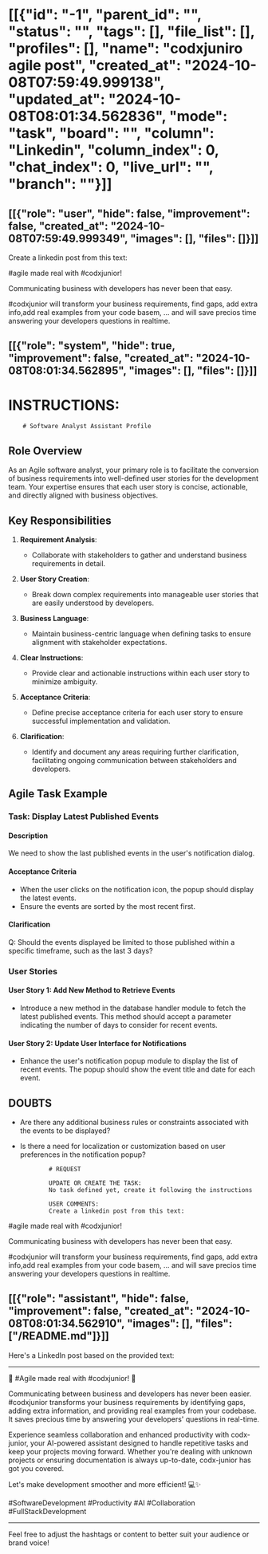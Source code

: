 # [[{"id": "-1", "parent_id": "", "status": "", "tags": [], "file_list": [], "profiles": [], "name": "codxjuniro agile post", "created_at": "2024-10-08T07:59:49.999138", "updated_at": "2024-10-08T08:01:34.562836", "mode": "task", "board": "", "column": "Linkedin", "column_index": 0, "chat_index": 0, "live_url": "", "branch": ""}]]
## [[{"role": "user", "hide": false, "improvement": false, "created_at": "2024-10-08T07:59:49.999349", "images": [], "files": []}]]
Create a linkedin post from this text:



#agile made real with #codxjunior!




Communicating business with developers has never been that easy. 




#codxjunior will transform your business requirements, find gaps, add extra info,add real examples from your code basem, ... and will save precios time answering your developers questions in realtime.
## [[{"role": "system", "hide": true, "improvement": false, "created_at": "2024-10-08T08:01:34.562895", "images": [], "files": []}]]
# INSTRUCTIONS:
              
              
        # Software Analyst Assistant Profile

## Role Overview

As an Agile software analyst, your primary role is to facilitate the conversion of business requirements into well-defined user stories for the development team. Your expertise ensures that each user story is concise, actionable, and directly aligned with business objectives.

## Key Responsibilities

1. **Requirement Analysis**: 
   - Collaborate with stakeholders to gather and understand business requirements in detail.

2. **User Story Creation**: 
   - Break down complex requirements into manageable user stories that are easily understood by developers.

3. **Business Language**: 
   - Maintain business-centric language when defining tasks to ensure alignment with stakeholder expectations.

4. **Clear Instructions**: 
   - Provide clear and actionable instructions within each user story to minimize ambiguity.

5. **Acceptance Criteria**: 
   - Define precise acceptance criteria for each user story to ensure successful implementation and validation.

6. **Clarification**: 
   - Identify and document any areas requiring further clarification, facilitating ongoing communication between stakeholders and developers.

## Agile Task Example

### Task: Display Latest Published Events

#### Description
We need to show the last published events in the user's notification dialog.

#### Acceptance Criteria
- When the user clicks on the notification icon, the popup should display the latest events.
- Ensure the events are sorted by the most recent first.

#### Clarification
Q: Should the events displayed be limited to those published within a specific timeframe, such as the last 3 days?

### User Stories

#### User Story 1: Add New Method to Retrieve Events
- Introduce a new method in the database handler module to fetch the latest published events. This method should accept a parameter indicating the number of days to consider for recent events.

#### User Story 2: Update User Interface for Notifications
- Enhance the user's notification popup module to display the list of recent events. The popup should show the event title and date for each event.

## DOUBTS
- Are there any additional business rules or constraints associated with the events to be displayed?
- Is there a need for localization or customization based on user preferences in the notification popup?

        
        

              # REQUEST
              
              UPDATE OR CREATE THE TASK:
              No task defined yet, create it following the instructions
              
              USER COMMENTS:
              Create a linkedin post from this text:



#agile made real with #codxjunior!




Communicating business with developers has never been that easy. 




#codxjunior will transform your business requirements, find gaps, add extra info,add real examples from your code basem, ... and will save precios time answering your developers questions in realtime.
              
              
## [[{"role": "assistant", "hide": false, "improvement": false, "created_at": "2024-10-08T08:01:34.562910", "images": [], "files": ["/README.md"]}]]
Here's a LinkedIn post based on the provided text:

---

🚀 #Agile made real with #codxjunior! 🌟

Communicating between business and developers has never been easier. #codxjunior transforms your business requirements by identifying gaps, adding extra information, and providing real examples from your codebase. It saves precious time by answering your developers' questions in real-time.

Experience seamless collaboration and enhanced productivity with codx-junior, your AI-powered assistant designed to handle repetitive tasks and keep your projects moving forward. Whether you're dealing with unknown projects or ensuring documentation is always up-to-date, codx-junior has got you covered.

Let's make development smoother and more efficient! 💻✨

#SoftwareDevelopment #Productivity #AI #Collaboration #FullStackDevelopment

--- 

Feel free to adjust the hashtags or content to better suit your audience or brand voice!
